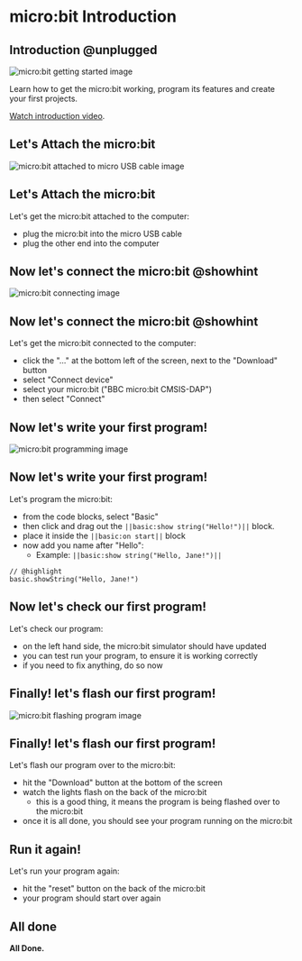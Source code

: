 # micro:bit Introduction

## Introduction @unplugged

![micro:bit getting started image](https://raw.githubusercontent.com/Mr-Coxall/Microbit-Christmas-Decoration/master/docs/static/micro-bit-getting-started.png)

Learn how to get the micro:bit working, program its features and create your first projects.

[Watch introduction video](https://youtu.be/u2u7UJSRuko).

## Let's Attach the micro:bit

![micro:bit attached to micro USB cable image](https://raw.githubusercontent.com/Mr-Coxall/Microbit-Christmas-Decoration/master/docs/static/connect-micro-bit.png)

## Let's Attach the micro:bit

Let's get the micro:bit attached to the computer:
- plug the micro:bit into the micro USB cable
- plug the other end into the computer

## Now let's connect the micro:bit @showhint

![micro:bit connecting image](https://raw.githubusercontent.com/Mr-Coxall/Microbit-Christmas-Decoration/master/docs/static/pair.png)

## Now let's connect the micro:bit @showhint

Let's get the micro:bit connected to the computer:
- click the "..." at the bottom left of the screen, next to the "Download" button
- select "Connect device"
- select your micro:bit ("BBC micro:bit CMSIS-DAP")
- then select "Connect"

## Now let's write your first program!

![micro:bit programming image](https://raw.githubusercontent.com/Mr-Coxall/Microbit-Christmas-Decoration/master/docs/static/program.jpg)

## Now let's write your first program!

Let's program the micro:bit:
- from the code blocks, select "Basic"
- then click and drag out the ``||basic:show string("Hello!")||`` block.
- place it inside the ``||basic:on start||`` block
- now add you name after "Hello":
    - Example: ``||basic:show string("Hello, Jane!")||``

```blocks
// @highlight
basic.showString("Hello, Jane!")
```

## Now let's check our first program!

Let's check our program:
- on the left hand side, the micro:bit simulator should have updated
- you can test run your program, to ensure it is working correctly
- if you need to fix anything, do so now

## Finally! let's flash our first program!

![micro:bit flashing program image](https://raw.githubusercontent.com/Mr-Coxall/Microbit-Christmas-Decoration/master/docs/static/transfer.jpg)

## Finally! let's flash our first program!

Let's flash our program over to the micro:bit:
- hit the "Download" button at the bottom of the screen
- watch the lights flash on the back of the micro:bit
    - this is a good thing, it means the program is being flashed over to the micro:bit
- once it is all done, you should see your program running on the micro:bit

## Run it again!

Let's run your program again:
- hit the "reset" button on the back of the micro:bit
- your program should start over again

## All done

**All Done.**

